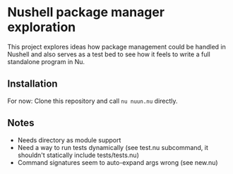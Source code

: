 # Nushell package manager exploration

This project explores ideas how package management could be handled in Nushell and also serves as a test bed to see how it feels to write a full standalone program in Nu.

## Installation

For now: Clone this repository and call `nu nuun.nu` directly.

## Notes



* Needs directory as module support
* Need a way to run tests dynamically (see test.nu subcommand, it shouldn't statically include tests/tests.nu)
* Command signatures seem to auto-expand args wrong (see new.nu)
